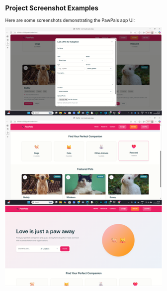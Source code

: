 ## Project Screenshot Examples

Here are some screenshots demonstrating the PawPals app UI:

![Screenshot 169](images/Screenshot%20(169).png)
![Screenshot 168](images/Screenshot%20(168).png)
![Screenshot 2025-09-17 135931](images/Screenshot%202025-09-17%20135931.png)
